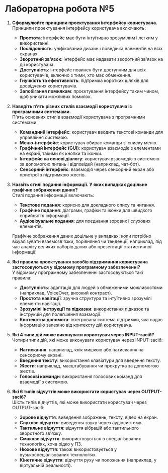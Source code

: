 # Лабораторна робота №5

1. **Сформулюйте принципи проектування інтерфейсу користувача.**  
   Принципи проектування інтерфейсу користувача включають:
   - **Простота**: інтерфейс має бути інтуїтивно зрозумілим і легким у використанні.
   - **Послідовність**: уніфікований дизайн і поведінка елементів на всіх екранах.
   - **Зворотний зв'язок**: інтерфейс має надавати зворотний зв'язок на дії користувача.
   - **Доступність**: інтерфейс повинен бути доступним для всіх користувачів, включно з тими, хто має обмеження.
   - **Гнучкість та ефективність**: підтримка коротких шляхів для досвідчених користувачів.
   - **Запобігання помилкам**: проєктування інтерфейсу таким чином, щоб уникати можливих помилок.

2. **Наведіть п’ять різних стилів взаємодії користувача із програмними системами.**  
   П'ять основних стилів взаємодії користувача з програмними системами:
   - **Командний інтерфейс**: користувач вводить текстові команди для управління системою.
   - **Меню-інтерфейс**: користувач обирає команди зі списку меню.
   - **Графічний інтерфейс (GUI)**: користувач взаємодіє з елементами на екрані, такими як кнопки та іконки.
   - **Інтерфейс на основі діалогу**: користувач взаємодіє з системою за допомогою питань і відповідей (наприклад, чат-бот).
   - **Сенсорний інтерфейс**: взаємодія через сенсорний екран або пристрої з підтримкою жестів.

3. **Назвіть стилі подання інформації. У яких випадках доцільне графічне зображення даних?**  
   Стилі подання інформації включають:
   - **Текстове подання**: корисно для докладного опису та читання.
   - **Графічне подання**: діаграми, графіки та іконки для швидкого сприйняття інформації.
   - **Аудіовізуальне подання**: для поєднання зорових і слухових елементів.
   
   Графічне зображення даних доцільне у випадках, коли потрібно візуалізувати взаємозв'язки, порівняння чи тенденції, наприклад, під час аналізу великих наборів даних або презентації статистичної інформації.

4. **Які правила проектування засобів підтримання користувача застосовуються у відомому програмному забезпеченні?**  
   У відомому програмному забезпеченні застосовуються такі правила:
   - **Доступність**: адаптація для людей з обмеженими можливостями (наприклад, VoiceOver, високий контраст).
   - **Простота навігації**: зручна структура та інтуїтивно зрозумілі елементи навігації.
   - **Зрозумілі інструкції та підказки**: використання підказок та інструкцій для полегшення взаємодії.
   - **Контекстна допомога**: інтегрована система підтримки, яка надає інформацію залежно від контексту дій користувача.

5. **Які 4 типи дій може виконувати користувач через INPUT-засіб?**  
   Чотири типи дій, які може виконувати користувач через INPUT-засіб:
   - **Натискання**: наприклад, клік мишкою або натискання на сенсорному екрані.
   - **Введення тексту**: використання клавіатури для введення тексту.
   - **Жести**: наприклад, масштабування чи прокрутка за допомогою жестів.
   - **Голосові команди**: використання голосових команд для взаємодії з системою.

6. **Які 6 типів відчуттів може використати користувач через OUTPUT-засіб?**  
   Шість типів відчуттів, які може використати користувач через OUTPUT-засіб:
   - **Зорове відчуття**: виведення зображень, тексту, відео на екран.
   - **Слухове відчуття**: виведення звуку через аудіосистему.
   - **Тактильне відчуття**: відчуття вібрацій або тактильного зворотного зв'язку.
   - **Смакове відчуття**: використовується в спеціалізованих технологіях, хоча рідко у ПЗ.
   - **Нюхове відчуття**: також використовується у вузькоспеціалізованих технологіях.
   - **Кінетичне відчуття**: відчуття руху чи положення (наприклад, у віртуальній реальності).
